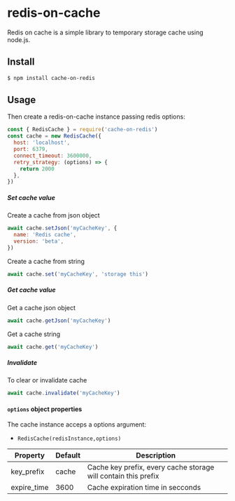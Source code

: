 # redis-on-cache

Redis on cache is a simple library to temporary storage cache using node.js.

## Install

```bash
$ npm install cache-on-redis
```

## Usage

Then create a redis-on-cache instance passing redis options:

```javascript
const { RedisCache } = require('cache-on-redis')
const cache = new RedisCache({
  host: 'localhost',
  port: 6379,
  connect_timeout: 3600000,
  retry_strategy: (options) => {
    return 2000
  },
})
```

##### Set cache value

Create a cache from json object

```javascript
await cache.setJson('myCacheKey', {
  name: 'Redis cache',
  version: 'beta',
})
```

Create a cache from string

```javascript
await cache.set('myCacheKey', 'storage this')
```

##### Get cache value

Get a cache json object

```javascript
await cache.getJson('myCacheKey')
```

Get a cache string

```javascript
await cache.get('myCacheKey')
```

##### Invalidate

To clear or invalidate cache

```javascript
await cache.invalidate('myCacheKey')
```

#### `options` object properties

The cache instance acceps a options argument:

- `RedisCache(redisInstance,options)`

| Property    | Default | Description                                                    |
| ----------- | ------- | -------------------------------------------------------------- |
| key_prefix  | cache   | Cache key prefix, every cache storage will contain this prefix |
| expire_time | 3600    | Cache expiration time in secconds                              |


